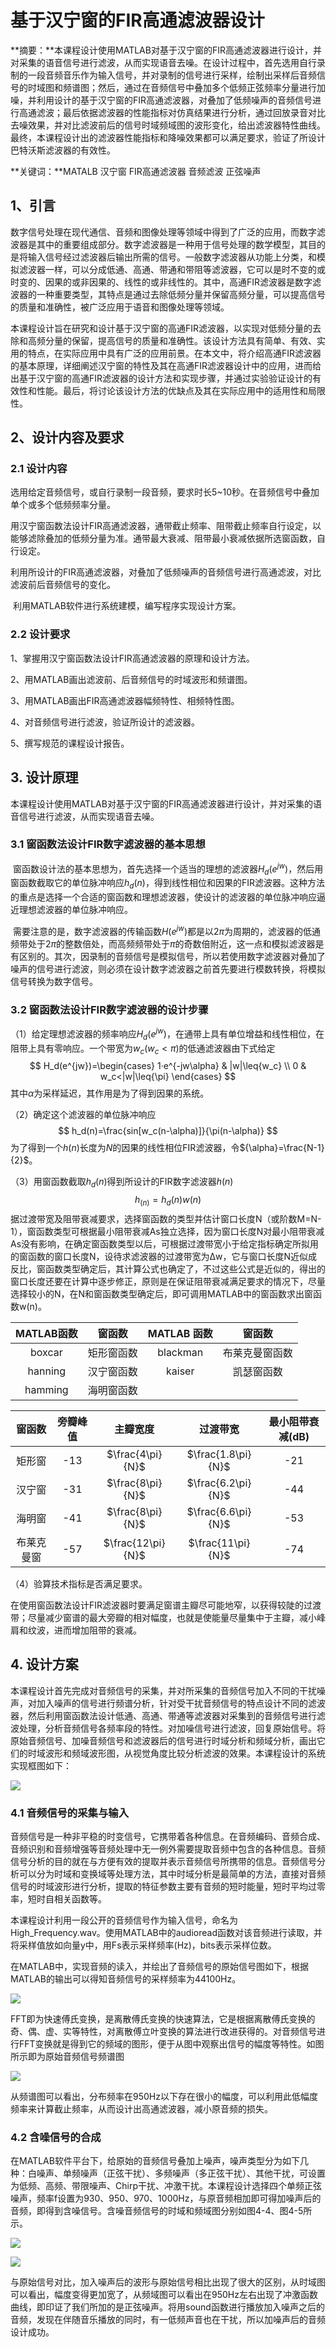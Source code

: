 # 基于汉宁窗的FIR高通滤波器设计



**摘要：**本课程设计使用MATLAB对基于汉宁窗的FIR高通滤波器进行设计，并对采集的语音信号进行滤波，从而实现语音去噪。在设计过程中，首先选用自行录制的一段音频音乐作为输入信号，并对录制的信号进行采样，绘制出采样后音频信号的时域图和频谱图；然后，通过在音频信号中叠加多个低频正弦频率分量进行加噪，并利用设计的基于汉宁窗的FIR高通滤波器，对叠加了低频噪声的音频信号进行高通滤波；最后依据滤波器的性能指标对仿真结果进行分析，通过回放录音对比去噪效果，并对比滤波前后的信号时域频域图的波形变化，给出滤波器特性曲线。最终，本课程设计出的滤波器性能指标和降噪效果都可以满足要求，验证了所设计巴特沃斯滤波器的有效性。

**关键词：**MATALB 汉宁窗 FIR高通滤波器 音频滤波 正弦噪声

## 1、引言

​	数字信号处理在现代通信、音频和图像处理等领域中得到了广泛的应用，而数字滤波器是其中的重要组成部分。数字滤波器是一种用于信号处理的数学模型，其目的是将输入信号经过滤波器后输出所需的信号。一般数字滤波器从功能上分类，和模拟滤波器一样，可以分成低通、高通、带通和带阻等滤波器，它可以是时不变的或时变的、因果的或非因果的、线性的或非线性的。其中，高通FIR滤波器是数字滤波器的一种重要类型，其特点是通过去除低频分量并保留高频分量，可以提高信号的质量和准确性，被广泛应用于语音和图像处理等领域。

​	本课程设计旨在研究和设计基于汉宁窗的高通FIR滤波器，以实现对低频分量的去除和高频分量的保留，提高信号的质量和准确性。该设计方法具有简单、有效、实用的特点，在实际应用中具有广泛的应用前景。在本文中，将介绍高通FIR滤波器的基本原理，详细阐述汉宁窗的特性及其在高通FIR滤波器设计中的应用，进而给出基于汉宁窗的高通FIR滤波器的设计方法和实现步骤，并通过实验验证设计的有效性和性能。最后，将讨论该设计方法的优缺点及其在实际应用中的适用性和局限性。

## 2、设计内容及要求

### 2.1 设计内容

​	选用给定音频信号，或自行录制一段音频，要求时长5~10秒。在音频信号中叠加单个或多个低频频率分量。

​	用汉宁窗函数法设计FIR高通滤波器，通带截止频率、阻带截止频率自行设定，以能够滤除叠加的低频分量为准。通带最大衰减、阻带最小衰减依据所选窗函数，自行设定。

​	利用所设计的FIR高通滤波器，对叠加了低频噪声的音频信号进行高通滤波，对比滤波前后音频信号的变化。

​	利用MATLAB软件进行系统建模，编写程序实现设计方案。

### 2.2 设计要求

1、掌握用汉宁窗函数法设计FIR高通滤波器的原理和设计方法。

2、用MATLAB画出滤波前、后音频信号的时域波形和频谱图。

3、用MATLAB画出FIR高通滤波器幅频特性、相频特性图。

4、对音频信号进行滤波，验证所设计的滤波器。

5、撰写规范的课程设计报告。

## 3. 设计原理

​	本课程设计使用MATLAB对基于汉宁窗的FIR高通滤波器进行设计，并对采集的语音信号进行滤波，从而实现语音去噪。

### 3.1 窗函数法设计FIR数字滤波器的基本思想

​	窗函数设计法的基本思想为，首先选择一个适当的理想的滤波器$H_d(e^{jw})$，然后用窗函数截取它的单位脉冲响应$h_d(n)$，得到线性相位和因果的FIR滤波器。这种方法的重点是选择一个合适的窗函数和理想滤波器，使设计的滤波器的单位脉冲响应逼近理想滤波器的单位脉冲响应。

​	需要注意的是，数字滤波器的传输函数$H(e^{jw})$都是以$2π$为周期的，滤波器的低通频带处于$2π$的整数倍处，而高频频带处于$π$的奇数倍附近，这一点和模拟滤波器是有区别的。其次，因录制的音频信号是模拟信号，所以若使用数字滤波器对叠加了噪声的信号进行滤波，则必须在设计数字滤波器之前首先要进行模数转换，将模拟信号转换为数字信号。

### 3.2 窗函数法设计FIR数字滤波器的设计步骤

（1）给定理想滤波器的频率响应$H_d(e^{jw})$，在通带上具有单位增益和线性相位，在阻带上具有零响应。一个带宽为$w_c(w_c<\pi)$的低通滤波器由下式给定
$$
H_d(e^{jw})=\begin{cases}
1·e^{-jw\alpha} & |w|\leq{w_c} \\
0 & w_c<|w|\leq{\pi}
\end{cases}
$$
其中$\alpha$为采样延迟，其作用是为了得到因果的系统。

（2）确定这个滤波器的单位脉冲响应
$$
h_d(n)=\frac{sin[w_c(n-\alpha)]}{\pi(n-\alpha)}
$$
为了得到一个$h(n)$长度为$N$的因果的线性相位FIR滤波器，令${\alpha}=\frac{N-1}{2}$。

（3）用窗函数截取$h_d(n)$得到所设计的FIR数字滤波器$h(n)$
$$
h_(n)=h_d(n)w(n)
$$
​	据过渡带宽及阻带衰减要求，选择窗函数的类型并估计窗口长度N（或阶数M=N-1），窗函数类型可根据最小阻带衰减As独立选择，因为窗口长度N对最小阻带衰减As没有影响，在确定窗函数类型以后，可根据过渡带宽小于给定指标确定所拟用的窗函数的窗口长度N，设待求滤波器的过渡带宽为Δw，它与窗口长度N近似成反比，窗函数类型确定后，其计算公式也确定了，不过这些公式是近似的，得出的窗口长度还要在计算中逐步修正，原则是在保证阻带衰减满足要求的情况下，尽量选择较小的N，在N和窗函数类型确定后，即可调用MATLAB中的窗函数求出窗函数w(n)。

| MATLAB函数 |   窗函数   | MATLAB 函数 |     窗函数     |
| :--------: | :--------: | :---------: | :------------: |
|   boxcar   | 矩形窗函数 |  blackman   | 布莱克曼窗函数 |
|  hanning   | 汉宁窗函数 |   kaiser    |   凯瑟窗函数   |
|  hamming   | 海明窗函数 |             |                |

|   窗函数   | 旁瓣峰值 |     主瓣宽度      |      过渡带宽      | 最小阻带衰减(dB) |
| :--------: | :------: | :---------------: | :----------------: | :--------------: |
|   矩形窗   |   -13    | $\frac{4\pi}{N}$  | $\frac{1.8\pi}{N}$ |       -21        |
|   汉宁窗   |   -31    | $\frac{8\pi}{N}$  | $\frac{6.2\pi}{N}$ |       -44        |
|   海明窗   |   -41    | $\frac{8\pi}{N}$  | $\frac{6.6\pi}{N}$ |       -53        |
| 布莱克曼窗 |   -57    | $\frac{12\pi}{N}$ | $\frac{11\pi}{N}$  |       -74        |



（4）验算技术指标是否满足要求。

​	在使用窗函数法设计FIR滤波器时要满足窗谱主瓣尽可能地窄，以获得较陡的过渡带；尽量减少窗谱的最大旁瓣的相对幅度，也就是使能量尽量集中于主瓣，减小峰肩和纹波，进而增加阻带的衰减。

## 4. 设计方案

​	本课程设计首先完成对音频信号的采集，并对所采集的音频信号加入不同的干扰噪声，对加入噪声的信号进行频谱分析，针对受干扰音频信号的特点设计不同的滤波器，然后利用窗函数法设计低通、高通、带通等滤波器对采集到的音频信号进行滤波处理，分析音频信号各频率段的特性。对加噪信号进行滤波，回复原始信号。将原始音频信号、加噪音频信号和滤波器后的信号进行时域分析和频域分析，画出它们的时域波形和频域波形图，从视觉角度比较分析滤波的效果。本课程设计的系统实现框图如下：

![](https://pic.imgdb.cn/item/656ec565c458853aeff560f3.png)

### 4.1 音频信号的采集与输入

​	音频信号是一种非平稳的时变信号，它携带着各种信息。在音频编码、音频合成、音频识别和音频增强等音频处理中无一例外需要提取音频中包含的各种信息。音频信号分析的目的就在与方便有效的提取并表示音频信号所携带的信息。音频信号分析可以分为时域和变换域等处理方法，其中时域分析是最简单的方法，直接对音频信号的时域波形进行分析，提取的特征参数主要有音频的短时能量，短时平均过零率，短时自相关函数等。

​	本课程设计利用一段公开的音频信号作为输入信号，命名为High_Frequency.wav。使用MATLAB中的audioread函数对该音频进行读取，并将采样值放如向量y中，用Fs表示采样频率(Hz)，bits表示采样位数。

​	在MATLAB中，实现音频的读入，并绘出了音频信号的原始信号图如下，根据MATLAB的输出可以得知音频信号的采样频率为44100Hz。

![](https://pic.imgdb.cn/item/656ece89c458853aef12f5f9.png)

​	FFT即为快速傅氏变换，是离散傅氏变换的快速算法，它是根据离散傅氏变换的奇、偶、虚、实等特性，对离散傅立叶变换的算法进行改进获得的。对音频信号进行FFT变换就是得到它的频域的图形，便于从图中观察出信号的幅度等特性。如图所示即为原始音频信号频谱图

![](https://pic.imgdb.cn/item/656f0b2cc458853aefd66724.png)

​	从频谱图可以看出，分布频率在950Hz以下存在很小的幅度，可以利用此低幅度频率来计算截止频率，从而设计出高通滤波器，减小原音频的损失。

### 4.2 含噪信号的合成

​	在MATLAB软件平台下，给原始的音频信号叠加上噪声，噪声类型分为如下几种：白噪声、单频噪声（正弦干扰）、多频噪声（多正弦干扰）、其他干扰，可设置为低频、高频、带限噪声、Chirp干扰、冲激干扰。本课程设计选择四个单频正弦噪声，频率f设置为930、950、970、1000Hz，与原音频相加即可得加噪声后的音频，即得到含噪信号。含噪音频信号的时域和频域图分别如图4-4、图4-5所示。

![](https://pic.imgdb.cn/item/656f07a6c458853aefca3991.png)

![](https://pic.imgdb.cn/item/656f0b51c458853aefd6de65.png)

​	与原始信号对比，加入噪声后的波形与原始信号相比出现了很大的区别，从时域图可以看出，幅度变得更加宽了，从频域图可以看出在950Hz左右出现了冲激函数曲线，即印证了我们所加的是正弦噪声。将用sound函数进行播放加入噪声之后的音频，发现在伴随音乐播放的同时，有一低频声音也在干扰，所以加噪声后的音频设计成功。
